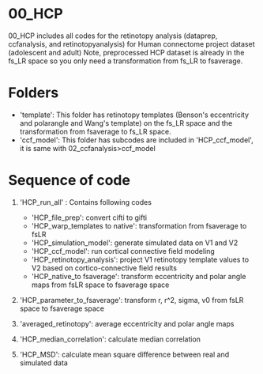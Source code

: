 # 00_HCP

00_HCP includes all codes for the retinotopy analysis (dataprep, ccfanalysis, and retinotopyanalysis) for Human connectome project dataset (adolescent and adult)
Note, preprocessed HCP dataset is already in the fs_LR space so you only need a transformation from fs_LR to fsaverage.

# Folders

- 'template': This folder has retinotopy templates (Benson's eccentricity and polarangle and Wang's template) on the fs_LR space and the transformation from fsaverage to fs_LR space.
- 'ccf_model': This folder has subcodes are included in 'HCP_ccf_model', it is same with 02_ccfanalysis>ccf_model

# Sequence of code
1. 'HCP_run_all' : Contains following codes 
   - 'HCP_file_prep': convert cifti to gifti
   - 'HCP_warp_templates to native': transformation from fsaverage to fsLR
   - 'HCP_simulation_model': generate simulated data on V1 and V2
   - 'HCP_ccf_model': run cortical connective field modeling
   - 'HCP_retinotopy_analysis': project V1 retinotopy template values to V2 based on cortico-connective field results
   - 'HCP_native_to fsaverage': transform eccentricity and polar angle maps from fsLR space to fsaverage space

2. 'HCP_parameter_to_fsaverage': transform r, r^2, sigma, v0 from fsLR space to fsaverage space
3. 'averaged_retinotopy': average eccentricity and polar angle maps
4. 'HCP_median_correlation': calculate median correlation
5. 'HCP_MSD': calculate mean square difference between real and simulated data
